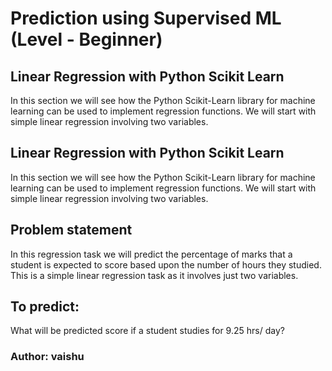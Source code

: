 # Prediction using Supervised ML (Level - Beginner)


## **Linear Regression with Python Scikit Learn**
In this section we will see how the Python Scikit-Learn library for machine learning can be used to implement regression functions. We will start with simple linear regression involving two variables.

## **Linear Regression with Python Scikit Learn**
In this section we will see how the Python Scikit-Learn library for machine learning can be used to implement regression functions. We will start with simple linear regression involving two variables.

## **Problem statement**
In this regression task we will predict the percentage of marks that a student is expected to score based upon the number of hours they studied. This is a simple linear regression task as it involves just two variables.

## To predict:
What will be predicted score if a student studies for 9.25 hrs/ day?

### Author: vaishu
